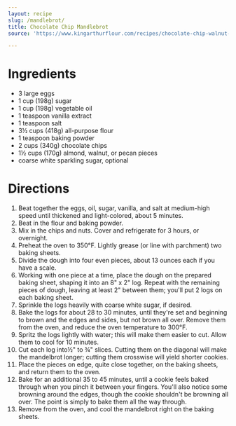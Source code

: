 ```yaml
---
layout: recipe
slug: /mandlebrot/
title: Chocolate Chip Mandlebrot
source: 'https://www.kingarthurflour.com/recipes/chocolate-chip-walnut-mandelbrot-recipe'

---
```


# Ingredients

- 3 large eggs
- 1 cup (198g) sugar
- 1 cup (198g) vegetable oil
- 1 teaspoon vanilla extract
- 1 teaspoon salt
- 3½ cups (418g) all-purpose flour
- 1 teaspoon baking powder
- 2 cups (340g) chocolate chips
- 1½ cups (170g) almond, walnut, or pecan pieces
- coarse white sparkling sugar, optional

# Directions

1. Beat together the eggs, oil, sugar, vanilla, and salt at medium-high speed until thickened and light-colored, about 5 minutes.
2. Beat in the flour and baking powder.
3. Mix in the chips and nuts. Cover and refrigerate for 3 hours, or overnight.
4. Preheat the oven to 350°F. Lightly grease (or line with parchment) two baking sheets.
5. Divide the dough into four even pieces, about 13 ounces each if you have a scale.
6. Working with one piece at a time, place the dough on the prepared baking sheet, shaping it into an 8" x 2" log. Repeat with the remaining pieces of dough, leaving at least 2" between them; you'll put 2 logs on each baking sheet.
7. Sprinkle the logs heavily with coarse white sugar, if desired.
8. Bake the logs for about 28 to 30 minutes, until they're set and beginning to brown and the edges and sides, but not brown all over. Remove them from the oven, and reduce the oven temperature to 300°F.
9. Spritz the logs lightly with water; this will make them easier to cut. Allow them to cool for 10 minutes.
10. Cut each log into½" to ¾" slices. Cutting them on the diagonal will make the mandelbrot longer; cutting them crosswise will yield shorter cookies.
11. Place the pieces on edge, quite close together, on the baking sheets, and return them to the oven.
12. Bake for an additional 35 to 45 minutes, until a cookie feels baked through when you pinch it between your fingers. You'll also notice some browning around the edges, though the cookie shouldn't be browning all over. The point is simply to bake them all the way through.
13. Remove from the oven, and cool the mandelbrot right on the baking sheets.